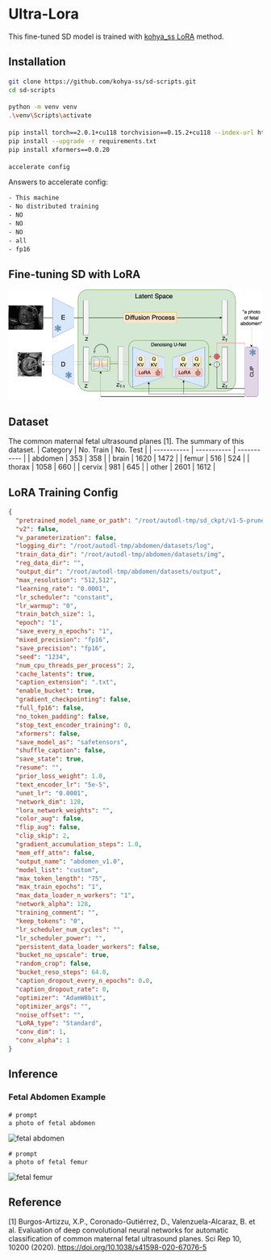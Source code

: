 # Ultra-Lora
This fine-tuned SD model is trained with [kohya_ss LoRA](https://github.com/kohya-ss/sd-scripts) method.

## Installation
```bash
git clone https://github.com/kohya-ss/sd-scripts.git
cd sd-scripts

python -m venv venv
.\venv\Scripts\activate

pip install torch==2.0.1+cu118 torchvision==0.15.2+cu118 --index-url https://download.pytorch.org/whl/cu118
pip install --upgrade -r requirements.txt
pip install xformers==0.0.20

accelerate config
```
Answers to accelerate config:
```bash
- This machine
- No distributed training
- NO
- NO
- NO
- all
- fp16
```

## Fine-tuning SD with LoRA
![LoRA fine-tuning pipeline](/img/stable_diffusion_pipeline.png)

## Dataset
The common maternal fetal ultrasound planes [1]. The summary of this dataset.
| Category | No. Train | No. Test |
| ----------- | ----------- | ----------- |
| abdomen | 353  | 358  |
| brain   | 1620 | 1472 |
| femur   | 516  | 524  |
| thorax  | 1058 | 660  |
| cervix  | 981  | 645  |
| other   | 2601 | 1612 |

## LoRA Training Config
```json
{
  "pretrained_model_name_or_path": "/root/autodl-tmp/sd_ckpt/v1-5-pruned.safetensors",
  "v2": false,
  "v_parameterization": false,
  "logging_dir": "/root/autodl-tmp/abdomen/datasets/log",
  "train_data_dir": "/root/autodl-tmp/abdomen/datasets/img",
  "reg_data_dir": "",
  "output_dir": "/root/autodl-tmp/abdomen/datasets/output",
  "max_resolution": "512,512",
  "learning_rate": "0.0001",
  "lr_scheduler": "constant",
  "lr_warmup": "0",
  "train_batch_size": 1,
  "epoch": "1",
  "save_every_n_epochs": "1",
  "mixed_precision": "fp16",
  "save_precision": "fp16",
  "seed": "1234",
  "num_cpu_threads_per_process": 2,
  "cache_latents": true,
  "caption_extension": ".txt",
  "enable_bucket": true,
  "gradient_checkpointing": false,
  "full_fp16": false,
  "no_token_padding": false,
  "stop_text_encoder_training": 0,
  "xformers": false,
  "save_model_as": "safetensors",
  "shuffle_caption": false,
  "save_state": true,
  "resume": "",
  "prior_loss_weight": 1.0,
  "text_encoder_lr": "5e-5",
  "unet_lr": "0.0001",
  "network_dim": 128,
  "lora_network_weights": "",
  "color_aug": false,
  "flip_aug": false,
  "clip_skip": 2,
  "gradient_accumulation_steps": 1.0,
  "mem_eff_attn": false,
  "output_name": "abdomen_v1.0",
  "model_list": "custom",
  "max_token_length": "75",
  "max_train_epochs": "1",
  "max_data_loader_n_workers": "1",
  "network_alpha": 128,
  "training_comment": "",
  "keep_tokens": "0",
  "lr_scheduler_num_cycles": "",
  "lr_scheduler_power": "",
  "persistent_data_loader_workers": false,
  "bucket_no_upscale": true,
  "random_crop": false,
  "bucket_reso_steps": 64.0,
  "caption_dropout_every_n_epochs": 0.0,
  "caption_dropout_rate": 0,
  "optimizer": "AdamW8bit",
  "optimizer_args": "",
  "noise_offset": "",
  "LoRA_type": "Standard",
  "conv_dim": 1,
  "conv_alpha": 1
}
```

## Inference

### Fetal Abdomen Example
```
# prompt
a photo of fetal abdomen
```
![fetal abdomen](/img/00001-3614008528.png)

```
# prompt
a photo of fetal femur
```
![fetal femur](/img/00002-3614008528.png)

## Reference
[1] Burgos-Artizzu, X.P., Coronado-Gutiérrez, D., Valenzuela-Alcaraz, B. et al. Evaluation of deep convolutional neural networks for automatic classification of common maternal fetal ultrasound planes. Sci Rep 10, 10200 (2020). https://doi.org/10.1038/s41598-020-67076-5
